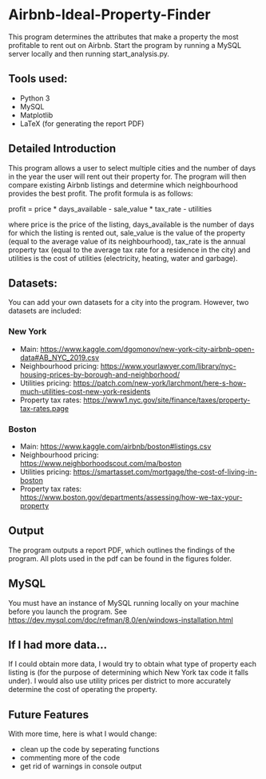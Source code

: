 # Airbnb-Ideal-Property-Finder
This program determines the attributes that make a property the most profitable to rent out on Airbnb.
Start the program by running a MySQL server locally and then running start_analysis.py.

## Tools used:
* Python 3
* MySQL
* Matplotlib
* LaTeX (for generating the report PDF)

## Detailed Introduction
This program allows a user to select multiple cities and the number of days in the year the user will rent out their property for. The program will then compare existing Airbnb listings and determine which neighbourhood provides the best profit. The profit formula is as follows:

profit = price * days_available - sale_value * tax_rate - utilities

where price is the price of the listing, days_available is the number of days for which the listing is rented out, sale_value is the value of the property (equal to the average value of its neighbourhood), tax_rate is the annual property tax (equal to the average tax rate for a residence in the city) and utilities is the cost of utilities (electricity, heating, water and garbage).

## Datasets:
You can add your own datasets for a city into the program. However, two datasets are included:
### New York
* Main: https://www.kaggle.com/dgomonov/new-york-city-airbnb-open-data#AB_NYC_2019.csv
* Neighbourhood pricing: https://www.yourlawyer.com/library/nyc-housing-prices-by-borough-and-neighborhood/
* Utilities pricing: https://patch.com/new-york/larchmont/here-s-how-much-utilities-cost-new-york-residents
* Property tax rates: https://www1.nyc.gov/site/finance/taxes/property-tax-rates.page
### Boston
* Main: https://www.kaggle.com/airbnb/boston#listings.csv
* Neighbourhood pricing: https://www.neighborhoodscout.com/ma/boston
* Utilities pricing: https://smartasset.com/mortgage/the-cost-of-living-in-boston
* Property tax rates: https://www.boston.gov/departments/assessing/how-we-tax-your-property

## Output
The program outputs a report PDF, which outlines the findings of the program. All plots used in the pdf can be found in the figures folder.

## MySQL
You must have an instance of MySQL running locally on your machine before you launch the program. See https://dev.mysql.com/doc/refman/8.0/en/windows-installation.html

## If I had more data...
If I could obtain more data, I would try to obtain what type of property each listing is (for the purpose of determining which New York tax code it falls under). I would also use utility prices per district to more accurately determine the cost of operating the property.

## Future Features
With more time, here is what I would change:
* clean up the code by seperating functions
* commenting more of the code
* get rid of warnings in console output

